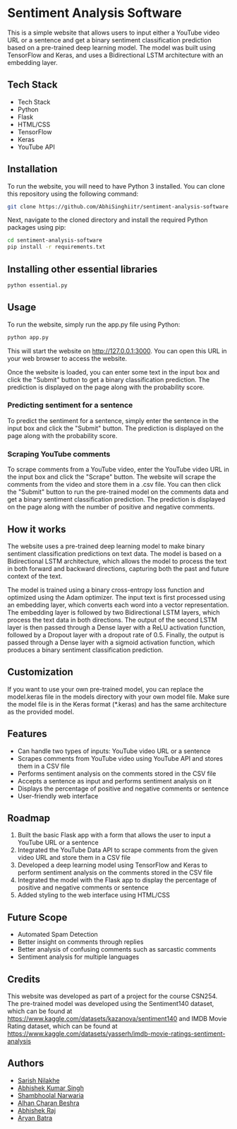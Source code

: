 
# Sentiment Analysis Software

This is a simple website that allows users to input either a YouTube video URL or a sentence and get a binary sentiment classification prediction based on a pre-trained deep learning model. The model was built using TensorFlow and Keras, and uses a Bidirectional LSTM architecture with an embedding layer.

## Tech Stack

- Tech Stack
- Python
- Flask
- HTML/CSS
- TensorFlow
- Keras
- YouTube API

## Installation

To run the website, you will need to have Python 3 installed. You can clone this repository using the following command:

```bash
git clone https://github.com/AbhiSinghiitr/sentiment-analysis-software.git
```

Next, navigate to the cloned directory and install the required Python packages using pip:

```bash
cd sentiment-analysis-software
pip install -r requirements.txt
```

## Installing other essential libraries

```bash
python essential.py
```

## Usage

To run the website, simply run the app.py file using Python:

```bash
python app.py
```

This will start the website on http://127.0.0.1:3000. You can open this URL in your web browser to access the website.

Once the website is loaded, you can enter some text in the input box and click the "Submit" button to get a binary classification prediction. The prediction is displayed on the page along with the probability score.

### Predicting sentiment for a sentence

To predict the sentiment for a sentence, simply enter the sentence in the input box and click the "Submit" button. The prediction is displayed on the page along with the probability score.

### Scraping YouTube comments

To scrape comments from a YouTube video, enter the YouTube video URL in the input box and click the "Scrape" button. The website will scrape the comments from the video and store them in a .csv file. You can then click the "Submit" button to run the pre-trained model on the comments data and get a binary sentiment classification prediction. The prediction is displayed on the page along with the number of positive and negative comments.

## How it works

The website uses a pre-trained deep learning model to make binary sentiment classification predictions on text data. The model is based on a Bidirectional LSTM architecture, which allows the model to process the text in both forward and backward directions, capturing both the past and future context of the text.

The model is trained using a binary cross-entropy loss function and optimized using the Adam optimizer. The input text is first processed using an embedding layer, which converts each word into a vector representation. The embedding layer is followed by two Bidirectional LSTM layers, which process the text data in both directions. The output of the second LSTM layer is then passed through a Dense layer with a ReLU activation function, followed by a Dropout layer with a dropout rate of 0.5. Finally, the output is passed through a Dense layer with a sigmoid activation function, which produces a binary sentiment classification prediction.

## Customization

If you want to use your own pre-trained model, you can replace the model.keras file in the models directory with your own model file. Make sure the model file is in the Keras format (*.keras) and has the same architecture as the provided model.

## Features
- Can handle two types of inputs: YouTube video URL or a sentence
- Scrapes comments from YouTube video using YouTube API and stores them in a CSV file
- Performs sentiment analysis on the comments stored in the CSV file
- Accepts a sentence as input and performs sentiment analysis on it
- Displays the percentage of positive and negative comments or sentence
- User-friendly web interface

## Roadmap

1. Built the basic Flask app with a form that allows the user to  input a YouTube URL or a sentence
2. Integrated the YouTube Data API to scrape comments from the given video URL and store them in a CSV file
3. Developed a deep learning model using TensorFlow and Keras to perform sentiment analysis on the comments stored in the CSV file
4. Integrated the model with the Flask app to display the percentage of positive and negative comments or sentence
5. Added styling to the web interface using HTML/CSS

## Future Scope

- Automated Spam Detection
- Better insight on comments through replies
- Better analysis of confusing comments such as sarcastic comments
- Sentiment analysis for multiple languages

## Credits

This website was developed as part of a project for the course CSN254. The pre-trained model was developed using the Sentiment140 dataset, which can be found at https://www.kaggle.com/datasets/kazanova/sentiment140 and IMDB Movie Rating dataset, which can be found at https://www.kaggle.com/datasets/yasserh/imdb-movie-ratings-sentiment-analysis


## Authors

- [Sarish Nilakhe](https://github.com/Shinchan9913)
- [Abhishek Kumar Singh](https://github.com/AbhiSinghiitr)
- [Shambhoolal Narwaria](https://github.com/mr-narwaria)
- [Alhan Charan Beshra](https://github.com/ezio2605)
- [Abhishek Raj](https://github.com/Abhi9708bittu)
- [Aryan Batra](https://github.com/Batraji7)

